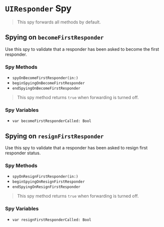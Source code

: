 `UIResponder` Spy
=================

> This spy forwards all methods by default.


## Spying on `becomeFirstResponder`

Use this spy to validate that a responder has been asked to become the first responder.

### Spy Methods

* `spyOnBecomeFirstResponder(in:)`
* `beginSpyingOnBecomeFirstResponder`
* `endSpyingOnBecomeFirstResponder`

> This spy method returns `true` when forwarding is turned off.

### Spy Variables

* `var becomeFirstResponderCalled: Bool`


## Spying on `resignFirstResponder`

Use this spy to validate that a responder has been asked to resign first responder status.

### Spy Methods

* `spyOnResignFirstResponder(in:)`
* `beginSpyingOnResignFirstResponder`
* `endSpyingOnResignFirstResponder`

> This spy method returns `true` when forwarding is turned off.

### Spy Variables

* `var resignFirstResponderCalled: Bool`
